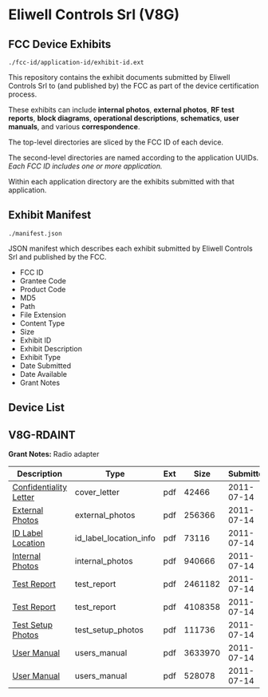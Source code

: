 # Eliwell Controls Srl (V8G)
## FCC Device Exhibits

```
./fcc-id/application-id/exhibit-id.ext
```

This repository contains the exhibit documents submitted by Eliwell Controls Srl to (and published by) the FCC as part of the device certification process.

These exhibits can include **internal photos**, **external photos**, **RF test reports**, **block diagrams**, **operational descriptions**, **schematics**, **user manuals**, and various **correspondence**.

The top-level directories are sliced by the FCC ID of each device.

The second-level directories are named according to the application UUIDs. *Each FCC ID includes one or more application.*

Within each application directory are the exhibits submitted with that application. 

## Exhibit Manifest

```
./manifest.json
```

JSON manifest which describes each exhibit submitted by Eliwell Controls Srl and published by the FCC.

- FCC ID
- Grantee Code
- Product Code
- MD5
- Path
- File Extension
- Content Type
- Size
- Exhibit ID
- Exhibit Description
- Exhibit Type
- Date Submitted
- Date Available
- Grant Notes

## Device List
## V8G-RDAINT
**Grant Notes:** Radio adapter

| Description | Type | Ext | Size | Submitted | Available |
| ----------- | ---- | --- | ---- | --------- | --------- |
| [Confidentiality Letter](V8G-RDAINT/ba6ac397a972f7443bb1804fbcf8ab95/1500547.pdf) | cover_letter | pdf | 42466 | 2011-07-14 | 2011-07-14 |
| [External Photos](V8G-RDAINT/ba6ac397a972f7443bb1804fbcf8ab95/1500548.pdf) | external_photos | pdf | 256366 | 2011-07-14 | 2011-07-14 |
| [ID Label Location](V8G-RDAINT/ba6ac397a972f7443bb1804fbcf8ab95/1500550.pdf) | id_label_location_info | pdf | 73116 | 2011-07-14 | 2011-07-14 |
| [Internal Photos](V8G-RDAINT/ba6ac397a972f7443bb1804fbcf8ab95/1500549.pdf) | internal_photos | pdf | 940666 | 2011-07-14 | 2011-07-14 |
| [Test Report](V8G-RDAINT/ba6ac397a972f7443bb1804fbcf8ab95/1500551.pdf) | test_report | pdf | 2461182 | 2011-07-14 | 2011-07-14 |
| [Test Report](V8G-RDAINT/ba6ac397a972f7443bb1804fbcf8ab95/1500552.pdf) | test_report | pdf | 4108358 | 2011-07-14 | 2011-07-14 |
| [Test Setup Photos](V8G-RDAINT/ba6ac397a972f7443bb1804fbcf8ab95/1500545.pdf) | test_setup_photos | pdf | 111736 | 2011-07-14 | 2011-07-14 |
| [User Manual](V8G-RDAINT/ba6ac397a972f7443bb1804fbcf8ab95/1500546.pdf) | users_manual | pdf | 3633970 | 2011-07-14 | 2011-07-14 |
| [User Manual](V8G-RDAINT/ba6ac397a972f7443bb1804fbcf8ab95/1500553.pdf) | users_manual | pdf | 528078 | 2011-07-14 | 2011-07-14 |
